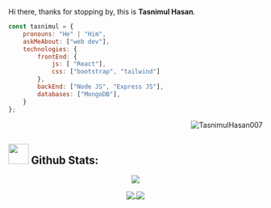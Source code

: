 Hi there, thanks for stopping by, this is **Tasnimul Hasan**.

```javascript
const tasnimul = {
    pronouns: "He" | "Him",
    askMeAbout: ["web dev"],
    technologies: {
        frontEnd: {
            js: [ "React"],
            css: ["bootstrap", "tailwind"]
        },
        backEnd: ["Node JS", "Express JS"],
        databases: ["MongoDB"],
    }
};
```
<p align="right"><img src="https://komarev.com/ghpvc/?username=TasnimulHasan007&label=Profile%20views&color=0e75b6&style=flat" alt="TasnimulHasan007"/></p>

## <img src="https://media.giphy.com/media/ZCN6F3FAkwsyOGU2RS/giphy.gif" width="40"> **Github Stats:**

<p align="center">
   <img align="center" src="https://github-readme-streak-stats.herokuapp.com/?user=TasnimulHasan007&theme=algolia&hide_border=true"/>
</p>

 <p align="center">
  <a href="https://github.com/TasnimulHasan007">
    <img align="center" src="https://github-readme-stats.anuraghazra1.vercel.app/api/top-langs/?username=TasnimulHasan007&layout=compact&theme=algolia&langs_count=6" />
  </a>
  <a href="https://github.com/TasnimulHasan007">
    <img align="center" src="https://activity-graph.herokuapp.com/graph?username=TasnimulHasan007&theme=react-dark&hide_title=true&hide_border=true&area=true" />
  </a>
</p>
